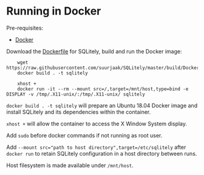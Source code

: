 Running in Docker
=================

Pre-requisites:

- [Docker](https://www.docker.com/)

Download the [Dockerfile](Dockerfile) for SQLitely,
build and run the Docker image:

```
    wget https://raw.githubusercontent.com/suurjaak/SQLitely/master/build/Dockerfile
    docker build . -t sqlitely

    xhost +
    docker run -it --rm --mount src=/,target=/mnt/host,type=bind -e DISPLAY -v /tmp/.X11-unix/:/tmp/.X11-unix/ sqlitely
```

`docker build . -t sqlitely` will prepare an Ubuntu 18.04 Docker image
and install SQLitely and its dependencies within the container.

`xhost +` will allow the container to access the X Window System display.

Add `sudo` before docker commands if not running as root user.

Add `--mount src="path to host directory",target=/etc/sqlitely` after `docker run`
to retain SQLitely configuration in a host directory between runs.

Host filesystem is made available under `/mnt/host`.

